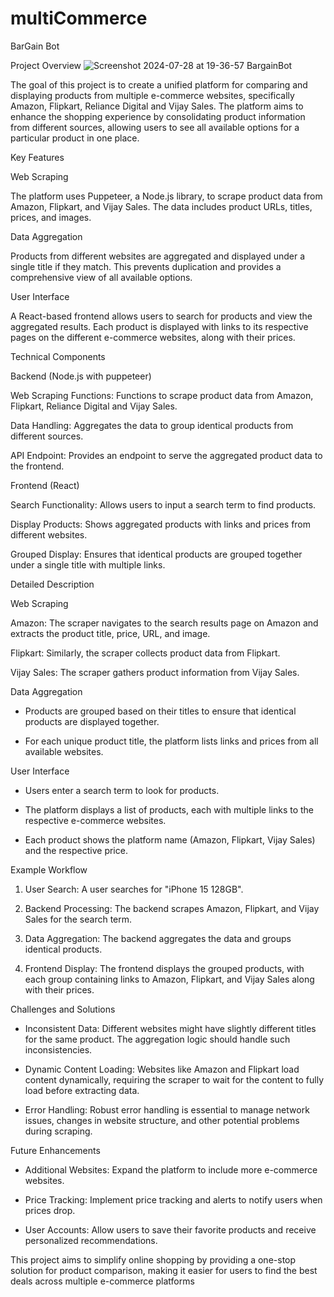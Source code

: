 # multiCommerce
BarGain Bot

Project Overview
![Screenshot 2024-07-28 at 19-36-57 BargainBot](https://github.com/user-attachments/assets/1c0f0a41-db96-4c51-8bd1-58674961a09a)


The goal of this project is to create a unified platform for comparing and displaying products from multiple e-commerce websites, specifically Amazon, Flipkart, Reliance Digital and Vijay Sales. The platform aims to enhance the shopping experience by consolidating product information from different sources, allowing users to see all available options for a particular product in one place.

Key Features

Web Scraping

The platform uses Puppeteer, a Node.js library, to scrape product data from Amazon, Flipkart, and Vijay Sales. The data includes product URLs, titles, prices, and images.

Data Aggregation

Products from different websites are aggregated and displayed under a single title if they match. This prevents duplication and provides a comprehensive view of all available options.

User Interface 

 A React-based frontend allows users to search for products and view the aggregated results. Each product is displayed with links to its respective pages on the different e-commerce websites, along with their prices.

Technical Components

Backend (Node.js with puppeteer)

Web Scraping Functions: Functions to scrape product data from Amazon, Flipkart, Reliance Digital and Vijay Sales.

Data Handling: Aggregates the data to group identical products from different sources.

 API Endpoint: Provides an endpoint to serve the aggregated product data to the frontend.

Frontend (React)

Search Functionality: Allows users to input a search term to find products.

 Display Products: Shows aggregated products with links and prices from different websites.

 Grouped Display: Ensures that identical products are grouped together under a single title with multiple links.

Detailed Description

Web Scraping

Amazon: The scraper navigates to the search results page on Amazon and extracts the product title, price, URL, and image.

Flipkart: Similarly, the scraper collects product data from Flipkart.

Vijay Sales: The scraper gathers product information from Vijay Sales.

Data Aggregation

- Products are grouped based on their titles to ensure that identical products are displayed together.

- For each unique product title, the platform lists links and prices from all available websites.

User Interface

- Users enter a search term to look for products.

- The platform displays a list of products, each with multiple links to the respective e-commerce websites.

- Each product shows the platform name (Amazon, Flipkart, Vijay Sales) and the respective price.

Example Workflow

1. User Search: A user searches for "iPhone 15 128GB".

2. Backend Processing: The backend scrapes Amazon, Flipkart, and Vijay Sales for the search term.

3. Data Aggregation: The backend aggregates the data and groups identical products.

4. Frontend Display: The frontend displays the grouped products, with each group containing links to Amazon, Flipkart, and Vijay Sales along with their prices.

Challenges and Solutions

- Inconsistent Data: Different websites might have slightly different titles for the same product. The aggregation logic should handle such inconsistencies.

- Dynamic Content Loading: Websites like Amazon and Flipkart load content dynamically, requiring the scraper to wait for the content to fully load before extracting data.

- Error Handling: Robust error handling is essential to manage network issues, changes in website structure, and other potential problems during scraping.

Future Enhancements

- Additional Websites: Expand the platform to include more e-commerce websites.

- Price Tracking: Implement price tracking and alerts to notify users when prices drop.

- User Accounts: Allow users to save their favorite products and receive personalized recommendations.

This project aims to simplify online shopping by providing a one-stop solution for product comparison, making it easier for users to find the best deals across multiple e-commerce platforms
